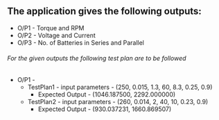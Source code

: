 ## The application gives the following outputs:
* O/P1 - Torque and RPM
* O/P2 - Voltage and Current
* O/P3 - No. of Batteries in Series and Parallel

###### For the given outputs the following test plan are to be followed
* O/P1 - 
    * TestPlan1 - input parameters - (250, 0.015, 1.3, 60, 8.3, 0.25, 0.9)
         * Expected Output - (1046.187500, 2292.000000)
    * TestPlan2 - input parameters - (260, 0.014, 2, 40, 10, 0.23, 0.9)
         * Expected Output - (930.037231, 1660.869507)

